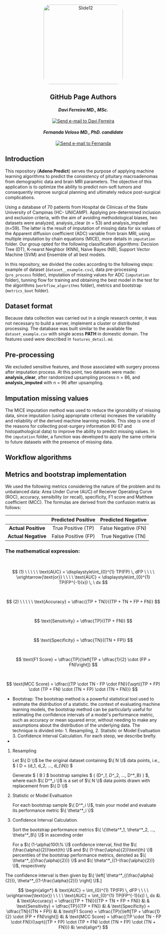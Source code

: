 <div align="center">
  <img src="https://github.com/davifmdhack/adeno_predict/assets/109975635/4d219850-2f80-481e-b1f3-32b4efb85165" alt="Slide12" style="width: 256px; border-radius: 20px;"/>
</div>

<div align = "center";> 

## GitHub Page Authors

#### *Davi Ferreira MD., MSc.* 
[![Send e-mail to Davi Ferreira](https://img.shields.io/badge/Gmail-D14836?style=for-the-badge&logo=gmail&logoColor=white)](mailto:davi.ferreira.soares@gmail.com)
#### *Fernanda Veloso MD., PhD. candidate* 
[![Send e-mail to Fernanda](https://img.shields.io/badge/Gmail-D14836?style=for-the-badge&logo=gmail&logoColor=white)](mailto:fernandavelosop@gmail.com)

</div>

## **Introduction**
<p style="text-align: justify;">

This repository (__Adeno Predict__) serves the purpose of applying machine learning algorithms to predict the consistency of pituitary macroadenomas from demographic data and brain MRI parameters. 
The objective of this application is to optimize the ability to predict non-soft tumors and consequently improve surgical planning and ultimately reduce post-surgical complications.    

Using a database of 70 patients from Hospital de Clínicas of the State University of Campinas (HC- UNICAMP). Applying pre-determined inclusion and exclusion criteria, with the aim 
of avoiding methodological biases, two datasets were analyzed, analysis_clear (n = 53) and analysis_imputed (n=59). The latter is the result of imputation of missing data for six values 
of the Apparent diffusion coefficient (ADC) variable from brain MRI, using multiple imputation by chain equations (MICE), more details in `imputation` folder. 
Our group opted for the following classification algorithms: Decision Tree (DT), K-nearst Neighbor (KNN), Naive Bayes (NB), Support Vector Machine (SVM) and Ensemble of all best models. 

In this repository, we divided the codes according to the following steps: example of dataset (`dataset__example.csv`), data pre-processing (`pre_process` folder), imputation of missing values 
for ADC (`imputation` folder), tunning flow for training and obtaining the best model in the test for the algorithms (`workflow_algorithms` folder), metrics and bootstrap (`metrics_boot` folder).

</p>

## **Dataset format**
<p style="text-align: justify;">
 
Because data collection was carried out in a single research center, it was not necessary to build a server, implement a cluster or distributed processing. The database was built similar to 
the available file `dataset_example.csv` with single acess __PATH__ in domestic domain. The features used were described in `features_detail.md`. 

</p>

## **Pre-processing**
<p style="text-align: justify;">
  
We excluded sensitive features, and those associated with surgery process after imputation process. At this point, two datasets were made: **analysis_clear**, after randomized upsampling process 
n = 86, and **analysis_imputed** with n = 96 after upsampling.

</p>

## **Imputation missing values**

<p style="text-align: justify;">

The MICE imputation method was used to reduce the ignorability of missing data, since imputation (using appropriate criteria) increases the variability and reliability of the derived machine learning models.
This step is one of the reasons for collecting post-surgery information (KI 67 and histopathological data) to improve the ability to predict missing values. In the `imputation` folder, a function was developed 
to apply the same criteria to future datasets with the presence of missing data.

</p>

## **Workflow algorithms**

<p style="text-align: justify;">


</p>

## **Metrics and bootstrap implementation**

We used the following metrics considering the nature of the problem and its unbalanced data: Area Under Curve (AUC) of Receiver Operating Curve (ROC), accuracy, sensibility (or recall), specificity, 
F1 score and Matthew coefficient (MCC). The formulas are derived from the confusion matrix as follows:

<div align="center">

|                      | **Predicted Positive** | **Predicted Negative** |
|:--------------------:|:----------------------:|:----------------------:|
| **Actual Positive**  | True Positive (TP)     | False Negative (FN)    |
| **Actual Negative**  | False Positive (FP)    | True Negative (TN)     |

</div>

### **The mathematical expression:**

<br>

$$
(1) \ \ \ \ \ \text{AUC} = \displaystyle\int_{0}^{1} TP(FP) \, dFP \ \ \ \  \xrightarrow{\text{or}}  \ \ \ \ \text{AUC} = \displaystyle\int_{0}^{1} TP(FP^{-1}(x))  \, \ dx
$$

<br>

$$
(2) \ \ \ \ \  \text{Accuracy} = \dfrac{(TP + TN)}{(TP + TN + FP + FN)}
$$

<br>

$$
\text{Sensitivity} = \dfrac{TP}{(TP + FN)}
$$

<br>

$$
\text{Specificity} = \dfrac{TN}{(TN + FP)}
$$

<br>

$$
\text{F1 Score} = \dfrac{TP}{\left[TP + \dfrac{1}{2} \cdot (FP + FN)\right]}
$$

<br>

$$
\text{MCC Score} = \dfrac{(TP \cdot TN - FP \cdot FN)}{\sqrt{(TP + FP) \cdot (TP + FN) \cdot (TN + FP) \cdot (TN + FN)}}
$$

<p style="text-align: justify;">

* Bootstrap: The bootstrap method is a powerful statistical tool used to estimate the distribution of a statistic.  the context of evaluating machine learning models, the bootstrap method can be particularly useful for estimating the confidence intervals of a model's performance metric, such as accuracy or mean squared error, without needing to make any assumptions about the distribution of the underlying data. The technique is divided into: 1. Resampling, 2. Statistic or Model Evaltuation 3. Confidence Interval Calculation. For each steop, we describe brefly.
* 
</p>

1. Resampling
   
    Let $\( D \)$ be the original dataset containing $\( N \)$ data points, i.e., $ ( D = \{d_1, d_2, ..., d_{\N}) $

    Generate  $ ( B ) $ bootstrap samples $ ( \{D^*_1, D^*_2, ..., D^*_B\} ) $, where each $\( D^*_i \)$ is a set of $\( N \)$ data points drawn with replacement from $\( D \)$

3. Statistic or Model Evaltuation

    For each bootstrap sample $\( D^*_i \)$, train your model and evaluate its performance metric $\( \theta^*_i \)$

4. Confidence Interval Calculation.

    Sort the bootstrap performance metrics $\( \{\theta^*_1, \theta^*_2, ..., \theta^*_B\} \)$ in ascending order

    For a $\( (1-\alpha)100\% \)$ confidence interval, find the $\( (\frac{\alpha}{2})\text{th} \)$ and $\( (1-\frac{\alpha}{2})\text{th} \)$ percentiles of the bootstrap performance metrics, denoted as $\( \theta^*_{(\frac{\alpha}{2})} \)$ and $\( \theta^*_{(1-\frac{\alpha}{2})} \)$,        respectively

The confidence interval is then given by $\( \left[ \theta^*_{(\frac{\alpha}{2})}, \theta^*_{(1-\frac{\alpha}{2})} \right] \)$.]







$$ 
\begin{align*}
& \text{AUC} = \int_{0}^{1} TP(FP) \, dFP \ \ \ \ \xrightarrow{\text{or}} \ \ \ \ \text{AUC} = \int_{0}^{1} TP(FP^{-1}(x)) \, dx &\
& \text{Accuracy} = \dfrac{(TP + TN)}{(TP + TN + FP + FN)} &\
& \text{Sensitivity} = \dfrac{TP}{(TP + FN)} &\
& \text{Specificity} = \dfrac{TN}{(TN + FP)} &\
& \text{F1 Score} = \dfrac{TP}{\left[TP + \dfrac{1}{2} \cdot (FP + FN)\right]} &\
& \text{MCC Score} = \dfrac{(TP \cdot TN - FP \cdot FN)}{\sqrt{(TP + FP) \cdot (TP + FN) \cdot (TN + FP) \cdot (TN + FN)}} &\
\end{align*}
$$
